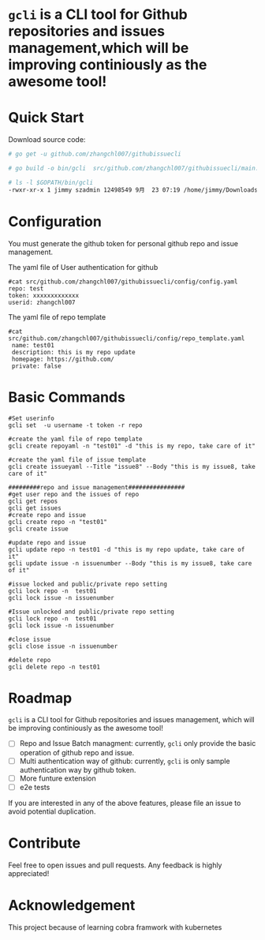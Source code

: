 # `gcli` is a CLI tool for Github repositories and issues management,which will be improving continiously as the awesome tool!


# Quick Start

Download source code:
```bash
# go get -u github.com/zhangchl007/githubissuecli

# go build -o bin/gcli  src/github.com/zhangchl007/githubissuecli/main.go

# ls -l $GOPATH/bin/gcli
-rwxr-xr-x 1 jimmy szadmin 12498549 9月  23 07:19 /home/jimmy/Downloads/go/bin/gcli
```
# Configuration

You must generate the github token for personal github repo and issue management.

The yaml file of User authentication for github
```
#cat src/github.com/zhangchl007/githubissuecli/config/config.yaml
repo: test
token: xxxxxxxxxxxxx
userid: zhangchl007
```

The yaml file of repo template
```
#cat src/github.com/zhangchl007/githubissuecli/config/repo_template.yaml 
 name: test01
 description: this is my repo update
 homepage: https://github.com/
 private: false

```
# Basic Commands

```
#Set userinfo
gcli set  -u username -t token -r repo

#create the yaml file of repo template
gcli create repoyaml -n "test01" -d "this is my repo, take care of it"

#create the yaml file of issue template
gcli create issueyaml --Title "issue8" --Body "this is my issue8, take care of it"

#########repo and issue management################
#get user repo and the issues of repo
gcli get repos
gcli get issues
#create repo and issue
gcli create repo -n "test01"
gcli create issue

#update repo and issue
gcli update repo -n test01 -d "this is my repo update, take care of it"
gcli update issue -n issuenumber --Body "this is my issue8, take care of it"

#issue locked and public/private repo setting
gcli lock repo -n  test01
gcli lock issue -n issuenumber

#Issue unlocked and public/private repo setting
gcli lock repo -n  test01
gcli lock issue -n issuenumber

#close issue
gcli close issue -n issuenumber

#delete repo
gcli delete repo -n test01

```
# Roadmap

`gcli` is a CLI tool for Github repositories and issues management, which will be improving continiously as the awesome tool!

- [ ] Repo and Issue Batch managment: currently, `gcli` only provide the basic operation of github repo and issue.
- [ ] Multi authentication way of github: currently, `gcli` is only sample authentication way by github token.
- [ ] More funture extension
- [ ] e2e tests

If you are interested in any of the above features, please file an issue to avoid potential duplication.

# Contribute

Feel free to open issues and pull requests. Any feedback is highly appreciated!

# Acknowledgement

This project because of learning cobra framwork with kubernetes


